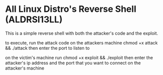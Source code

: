# All Linux Distro's Reverse Shell (ALDRSl13LL)

This is a simple reverse shell with both the attacker's code and the exploit.

to execute, run the attack code on the attackers machine
chmod +x attack && ./attack
then enter the port to listen to

on the victim's machine run
chmod +x exploit && ./exploit
then enter the attacker's ip address and the port that you want to connect on the attacker's machine











